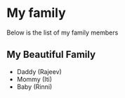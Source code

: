 # My family

Below is the list of my family members 

## My Beautiful Family
- Daddy (Rajeev)
- Mommy (Iti)
- Baby (Rinni)
